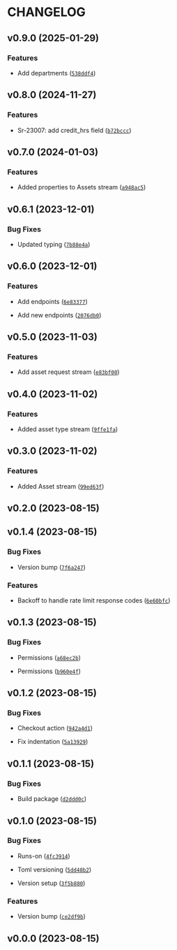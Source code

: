 # CHANGELOG


## v0.9.0 (2025-01-29)

### Features

- Add departments
  ([`538ddf4`](https://github.com/Datateer/tap-freshservice/commit/538ddf40f99b249afe39979269c19c4ff873f58f))


## v0.8.0 (2024-11-27)

### Features

- Sr-23007: add credit_hrs field
  ([`b72bccc`](https://github.com/Datateer/tap-freshservice/commit/b72bccc948f73cb3a22d7d9cf17db828ea8d6894))


## v0.7.0 (2024-01-03)

### Features

- Added properties to Assets stream
  ([`a948ac5`](https://github.com/Datateer/tap-freshservice/commit/a948ac5540dcbde2c1e6ddf7eb440b62ce16310c))


## v0.6.1 (2023-12-01)

### Bug Fixes

- Updated typing
  ([`7b88e4a`](https://github.com/Datateer/tap-freshservice/commit/7b88e4aab94b7c61e9c72037e7710e393f7378c5))


## v0.6.0 (2023-12-01)

### Features

- Add endpoints
  ([`6e83377`](https://github.com/Datateer/tap-freshservice/commit/6e833776c8b165b183afb9defdc5523bf33cc9dd))

- Add new endpoints
  ([`2076db0`](https://github.com/Datateer/tap-freshservice/commit/2076db0e7777bf8133ab9e16a69a865cf6aca8eb))


## v0.5.0 (2023-11-03)

### Features

- Add asset request stream
  ([`e83bf00`](https://github.com/Datateer/tap-freshservice/commit/e83bf003f42211cfd39cb6ebeffc17a3204bca34))


## v0.4.0 (2023-11-02)

### Features

- Added asset type stream
  ([`9ffe1fa`](https://github.com/Datateer/tap-freshservice/commit/9ffe1fa89f69a64c8aff5e5cbb002b1106aaa630))


## v0.3.0 (2023-11-02)

### Features

- Added Asset stream
  ([`99ed63f`](https://github.com/Datateer/tap-freshservice/commit/99ed63f3eda4dd99141a5b24936727a9216b2df4))


## v0.2.0 (2023-08-15)


## v0.1.4 (2023-08-15)

### Bug Fixes

- Version bump
  ([`7f6a247`](https://github.com/Datateer/tap-freshservice/commit/7f6a2477e9a412e86c78cad0071546ba403dd2c1))

### Features

- Backoff to handle rate limit response codes
  ([`6e60bfc`](https://github.com/Datateer/tap-freshservice/commit/6e60bfce15a100271c4b82382ee334333778b16b))


## v0.1.3 (2023-08-15)

### Bug Fixes

- Permissions
  ([`a68ec2b`](https://github.com/Datateer/tap-freshservice/commit/a68ec2bfe43ab4892764d9acbeae0c3968f77d1a))

- Permissions
  ([`b960e4f`](https://github.com/Datateer/tap-freshservice/commit/b960e4f2ce8eeb38b118eedd311f6cfca1d8c4b6))


## v0.1.2 (2023-08-15)

### Bug Fixes

- Checkout action
  ([`942a4d1`](https://github.com/Datateer/tap-freshservice/commit/942a4d12767ebaeaab263aeff7b5ec7faf91bebb))

- Fix indentation
  ([`5a13929`](https://github.com/Datateer/tap-freshservice/commit/5a13929ac6118e18d0d711b55f44030c443038ef))


## v0.1.1 (2023-08-15)

### Bug Fixes

- Build package
  ([`d2ddd0c`](https://github.com/Datateer/tap-freshservice/commit/d2ddd0ca36276ad9c45f51b1c37ec92d3b30a5c4))


## v0.1.0 (2023-08-15)

### Bug Fixes

- Runs-on
  ([`4fc3914`](https://github.com/Datateer/tap-freshservice/commit/4fc39142ca0b89edc3e99ac8bc588f1239be424f))

- Toml versioning
  ([`5dd48b2`](https://github.com/Datateer/tap-freshservice/commit/5dd48b20d38018d05597eb8f222bc55b5926634a))

- Version setup
  ([`3f5b880`](https://github.com/Datateer/tap-freshservice/commit/3f5b8801fd4950b93524aafac7c290dbc585f006))

### Features

- Version bump
  ([`ce2df9b`](https://github.com/Datateer/tap-freshservice/commit/ce2df9b807e65e07452e6497f7e16757d5191af9))


## v0.0.0 (2023-08-15)
